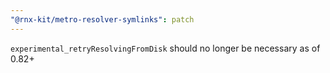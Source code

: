 ```yaml
---
"@rnx-kit/metro-resolver-symlinks": patch
---
```


`experimental_retryResolvingFromDisk` should no longer be necessary as of 0.82+
